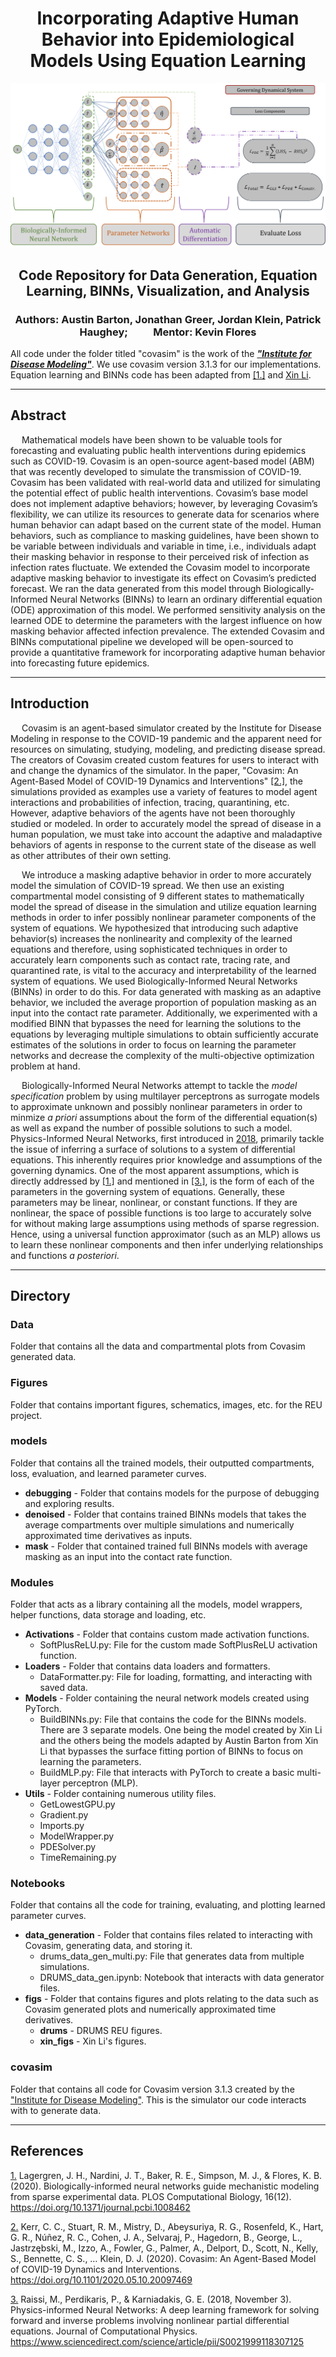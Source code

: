 <h1 align="center">Incorporating Adaptive Human Behavior into Epidemiological Models Using Equation Learning</h1>

<!---
![](https://github.com/abarton51/BINNs_EQL_Covasim/blob/main/Figures/drums_binn_schematic3_github.png?raw=true)
![](https://github.com/abarton51/BINNs_EQL_Covasim/blob/main/Figures/austin_drums_binn_schematic.png?raw=true)
![](https://github.com/abarton51/BINNs_EQL_Covasim/blob/main/Figures/austin_drums_binn_schematic_github.png?raw=true)
![](https://github.com/abarton51/BINNs_EQL_Covasim/blob/main/Figures/reu_binn_schematic_github.png?raw=true)
-->
![](https://github.com/abarton51/BINNs_EQL_Covasim/blob/main/Figures/binn_drums_schematic.png?raw=true)

<h2 align="center">Code Repository for Data Generation, Equation Learning, BINNs, Visualization, and Analysis</h2>
<h3 align="center">Authors: Austin Barton, Jonathan Greer, Jordan Klein, Patrick Haughey;&emsp; &emsp; Mentor: Kevin Flores</h3>


All code under the folder titled "covasim" is the work of the ***["Institute for Disease Modeling"](https://github.com/InstituteforDiseaseModeling/covasim)***. We use covasim version 3.1.3 for our implementations.
Equation learning and BINNs code has been adapted from [[1.]](https://arxiv.org/abs/2005.13073) and [Xin Li](xli86@ncsu.edu).
***
## Abstract
&emsp; Mathematical models have been shown to be valuable tools for forecasting and evaluating public health interventions during epidemics such as COVID-19. Covasim is an open-source agent-based model (ABM) that was recently developed to simulate the transmission of COVID-19. Covasim has been validated with real-world data and utilized for simulating the potential effect of public health interventions.  Covasim’s base model does not implement adaptive behaviors; however, by leveraging Covasim’s flexibility, we can utilize its resources to generate data for scenarios where human behavior can adapt based on the current state of the model. Human behaviors, such as compliance to masking guidelines, have been shown to be variable between individuals and variable in time, i.e., individuals adapt their masking behavior in response to their perceived risk of infection as infection rates fluctuate. We extended the Covasim model to incorporate adaptive masking behavior to investigate its effect on Covasim’s predicted forecast. We ran the data generated from this model through Biologically-Informed Neural Networks (BINNs) to learn an ordinary differential equation (ODE) approximation of this model. We performed sensitivity analysis on the learned ODE to determine the parameters with the largest influence on how masking behavior affected infection prevalence. The extended Covasim and BINNs computational pipeline we developed will be open-sourced to provide a quantitative framework for incorporating adaptive human behavior into forecasting future epidemics.
***
## Introduction
&emsp; Covasim is an agent-based simulator created by the Institute for Disease Modeling in response to the COVID-19 pandemic and the apparent need for resources on simulating, studying, modeling, and predicting disease spread. The creators of Covasim created custom features for users to interact with and change the dynamics of the simulator. In the paper, "Covasim: An Agent-Based Model of COVID-19 Dynamics and Interventions" [[2.]](#references), the simulations provided as examples use a variety of features to model agent interactions and probabilities of infection, tracing, quarantining, etc. However, adaptive behaviors of the agents have not been thoroughly studied or modeled. In order to accurately model the spread of disease in a human population, we must take into account the adaptive and maladaptive behaviors of agents in response to the current state of the disease as well as other attributes of their own setting.

&emsp; We introduce a masking adaptive behavior in order to more accurately model the simulation of COVID-19 spread. We then use an existing compartmental model consisting of 9 different states to mathematically model the spread of disease in the simulation and utilize equation learning methods in order to infer possibly nonlinear parameter components of the system of equations. We hypothesized that introducing such adaptive behavior(s) increases the nonlinearity and complexity of the learned equations and therefore, using sophisticated techniques in order to accurately learn components such as contact rate, tracing rate, and quarantined rate, is vital to the accuracy and interpretability of the learned system of equations. We used Biologically-Informed Neural Networks (BINNs) in order to do this. For data generated with masking as an adaptive behavior, we included the average proportion of population masking as an input into the contact rate parameter. Additionally, we experimented with a modified BINN that bypasses the need for learning the solutions to the equations by leveraging multiple simulations to obtain sufficiently accurate estimates of the solutions in order to focus on learning the parameter networks and decrease the complexity of the multi-objective optimization problem at hand.

&emsp; Biologically-Informed Neural Networks attempt to tackle the *model specification* problem by using multilayer perceptrons as surrogate models to approximate unknown and possibly nonlinear parameters in order to minmize *a priori* assumptions about the form of the differential equation(s) as well as expand the number of possible solutions to such a model. Physics-Informed Neural Networks, first introduced in [2018](https://www.sciencedirect.com/science/article/abs/pii/S0021999118307125), primarily tackle the issue of inferring a surface of solutions to a system of differential equations. This inherently requires prior knowledge and assumptions of the governing dynamics. One of the most apparent assumptions, which is directly addressed by [[1.]](#references) and mentioned in [[3.]](#references), is the form of each of the parameters in the governing system of equations. Generally, these parameters may be linear, nonlinear, or constant functions. If they are nonlinear, the space of possible functions is too large to accurately solve for without making large assumptions using methods of sparse regression. Hence, using a universal function approximator (such as an MLP) allows us to learn these nonlinear components and then infer underlying relationships and functions *a posteriori*.

***
## Directory
### Data
Folder that contains all the data and compartmental plots from Covasim generated data.

### Figures
Folder that contains important figures, schematics, images, etc. for the REU project.

### models
Folder that contains all the trained models, their outputted compartments, loss, evaluation, and learned parameter curves.
-  **debugging** - Folder that contains models for the purpose of debugging and exploring results.
-  **denoised** - Folder that contains trained BINNs models that takes the average compartments over multiple simulations and numerically approximated time derivatives as inputs.
- **mask** - Folder that contained trained full BINNs models with average masking as an input into the contact rate function.
### Modules
Folder that acts as a library containing all the models, model wrappers, helper functions, data storage and loading, etc.
- **Activations** - Folder that contains custom made activation functions.
  - SoftPlusReLU.py:
File for the custom made SoftPlusReLU activation function.
- **Loaders** - Folder that contains data loaders and formatters.
  - DataFormatter.py:
File for loading, formatting, and interacting with saved data.
- **Models** - Folder containing the neural network models created using PyTorch.
  - BuildBINNs.py:
File that contains the code for the BINNs models. There are 3 separate models. One being the model created by Xin Li and the others being the models adapted by Austin Barton from Xin Li that bypasses the surface fitting portion of BINNs to focus on learning the parameters.
  - BuildMLP.py: 
File that interacts with PyTorch to create a basic multi-layer perceptron (MLP).
- **Utils** - Folder containing numerous utility files.
  - GetLowestGPU.py
  - Gradient.py
  - Imports.py
  - ModelWrapper.py
  - PDESolver.py
  - TimeRemaining.py
### Notebooks
Folder that contains all the code for training, evaluating, and plotting learned parameter curves.
- **data_generation** - Folder that contains files related to interacting with Covasim, generating data, and storing it.
  - drums_data_gen_multi.py:
File that generates data from multiple simulations.
  - DRUMS_data_gen.ipynb:
Notebook that interacts with data generator files.
- **figs** - Folder that contains figures and plots relating to the data such as Covasim generated plots and numerically approximated time derivatives.
  - **drums** - DRUMS REU figures.
  - **xin_figs** - Xin Li's figures.
### covasim
Folder that contains all code for Covasim version 3.1.3 created by the ["Institute for Disease Modeling"](https://github.com/InstituteforDiseaseModeling/covasim). This is the simulator our code interacts with to generate data.

***
## References

[1.](https://journals.plos.org/ploscompbiol/article?id=10.1371/journal.pcbi.1008462) Lagergren, J. H., Nardini, J. T., Baker, R. E., Simpson, M. J., & Flores, K. B. (2020). Biologically-informed neural networks guide mechanistic modeling from sparse experimental data. PLOS Computational Biology, 16(12). https://doi.org/10.1371/journal.pcbi.1008462 

[2.](https://journals.plos.org/ploscompbiol/article?id=10.1371/journal.pcbi.1009149) Kerr, C. C., Stuart, R. M., Mistry, D., Abeysuriya, R. G., Rosenfeld, K., Hart, G. R., Núñez, R. C., Cohen, J. A., Selvaraj, P., Hagedorn, B., George, L., Jastrzębski, M., Izzo, A., Fowler, G., Palmer, A., Delport, D., Scott, N., Kelly, S., Bennette, C. S., … Klein, D. J. (2020). Covasim: An Agent-Based Model of COVID-19 Dynamics and Interventions. https://doi.org/10.1101/2020.05.10.20097469

[3.](https://www.sciencedirect.com/science/article/pii/S0021999118307125) Raissi, M., Perdikaris, P., &amp; Karniadakis, G. E. (2018, November 3). Physics-informed Neural Networks: A deep learning framework for solving forward and inverse problems involving nonlinear partial differential equations. Journal of Computational Physics. https://www.sciencedirect.com/science/article/pii/S0021999118307125
